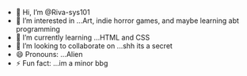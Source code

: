 - 👋 Hi, I’m @Riva-sys101
- 👀 I’m interested in ...Art, indie horror games, and maybe learning abt programming
- 🌱 I’m currently learning ...HTML and CSS
- 💞️ I’m looking to collaborate on ...shh its a secret
- 😄 Pronouns: ...Alien
- ⚡ Fun fact: ...im a minor bbg
